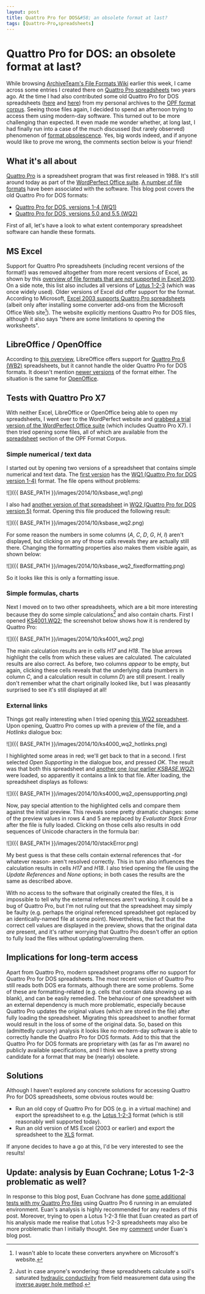 ```yaml
---
layout: post
title: Quattro Pro for DOS&#58; an obsolete format at last?
tags: [Quattro-Pro,spreadsheets]
---
```

# Quattro Pro for DOS: an obsolete format at last?

While browsing [ArchiveTeam's File Formats Wiki](http://fileformats.archiveteam.org/wiki/Main_Page) earlier this week, I came across some entries I created there on [Quattro Pro spreadsheets](http://fileformats.archiveteam.org/wiki/Quattro_Pro) two years ago. At the time I had also contributed some old Quattro Pro for DOS spreadsheets ([here](http://opf-labs.org/format-corpus/office/spreadsheet/wq1/) and [here](http://opf-labs.org/format-corpus/office/spreadsheet/wq2/)) from my personal archives to the [OPF format corpus](https://github.com/openplanets/format-corpus). Seeing those files again, I decided to spend an afternoon trying to access them using modern-day software. This turned out to be more challenging than expected. It even made me wonder whether, at long last, I had finally run into a case of the much discussed (but rarely observed) phenomenon of [format obsolescence](https://openpreservation.org/blog/2010/12/22/obsolescence-overrated/). Yes, big words indeed, and if anyone would like to prove me wrong, the comments section below is your friend!

<!-- more -->

## What it's all about

[Quattro Pro](http://en.wikipedia.org/wiki/Quattro_Pro) is a spreadsheet program that was first released in 1988. It's still around today as part of the  [WordPerfect Office suite](http://www.wordperfect.com/gb/product/office-suite/). [A number of file formats](http://fileformats.archiveteam.org/wiki/Quattro_Pro) have been associated with the software. This blog post covers the old Quattro Pro for DOS formats:

* [Quattro Pro for DOS, versions 1-4 (WQ1)](http://fileformats.archiveteam.org/wiki/WQ1)
* [Quattro Pro for DOS, versions 5.0 and 5.5 (WQ2)](http://fileformats.archiveteam.org/wiki/WQ2)

First of all, let's have a look to what extent contemporary spreadsheet software can handle these formats.

## MS Excel

Support for Quattro Pro spreadsheets (including recent versions of the format!) was removed altogether from more recent versions of Excel, as shown by this [overview of file formats that are not supported in Excel 2010](http://office.microsoft.com/en-us/excel-help/file-formats-that-are-supported-in-excel-HP010352464.aspx#BMunsupportedformats). On a side note, this list also includes all versions of [Lotus 1-2-3](http://fileformats.archiveteam.org/wiki/Lotus_1-2-3) (which was once widely used). Older versions of Excel did offer support for the format. According to Microsoft, [Excel 2003 supports Quattro Pro spreadsheets](http://office.microsoft.com/en-us/excel-help/about-opening-and-saving-files-from-other-programs-HP005253843.aspx) (albeit only after installing some converter add-ons from the Microsoft Office Web site[^1]). The website explicitly mentions Quattro Pro for DOS files, although it also says "there are some limitations to opening the worksheets".

## LibreOffice / OpenOffice

According to [this overview](https://wiki.documentfoundation.org/Feature_Comparison:_LibreOffice_-_Microsoft_Office), LibreOffice offers support for [Quattro Pro 6 (WB2)](http://fileformats.archiveteam.org/wiki/WB2) spreadsheets, but it cannot handle the older Quattro Pro for DOS formats. It doesn't mention [newer versions](http://fileformats.archiveteam.org/wiki/Quattro_Pro) of the format either. The situation is the same for [OpenOffice](https://wiki.openoffice.org/wiki/Documentation/OOo3_User_Guides/Getting_Started/File_formats).

## Tests with Quattro Pro X7

With neither Excel, LibreOffice or OpenOffice being able to open my spreadsheets, I went over to the WordPerfect website and [grabbed a trial version of the WordPerfect Office suite](http://www.wordperfect.com/gb/free-trials/) (which includes Quattro Pro X7). I then tried opening some files, all of which are available from the [spreadsheet](https://github.com/openplanets/format-corpus/tree/master/office/spreadsheet) section of the OPF Format Corpus.

### Simple numerical / text data

I started out by opening two versions of a spreadsheet that contains simple numerical and text data. The [first version](https://github.com/openpreserve/format-corpus/blob/master/office/spreadsheet/wq1/KSBASE.WQ1) has the [WQ1 (Quattro Pro for DOS version 1-4)](http://fileformats.archiveteam.org/wiki/WQ1) format. The file opens without problems:

![]({{ BASE_PATH }}/images/2014/10/ksbase_wq1.png)

I also had [another version of that spreadsheet](https://github.com/openpreserve/format-corpus/blob/master/office/spreadsheet/wq2/KSBASE.WQ2) in [WQ2 (Quattro Pro for DOS version 5)](http://fileformats.archiveteam.org/wiki/WQ2) format. Opening this file produced the following result:

![]({{ BASE_PATH }}/images/2014/10/ksbase_wq2.png)

For some reason the numbers in some columns (*A*, *C*, *D*, *G*, *H*, *I*) aren't displayed, but clicking on any of those calls reveals they are actually still there. Changing the formatting properties also makes them visible again, as shown below:

![]({{ BASE_PATH }}/images/2014/10/ksbase_wq2_fixedformatting.png)

So it looks like this is only a formatting issue. 

### Simple formulas, charts

Next I moved on to two other spreadsheets, which are a bit more interesting because they do some simple calculations[^2] and also contain charts. First I opened [KS4001.WQ2](https://github.com/openpreserve/format-corpus/blob/master/office/spreadsheet/wq2/KS4001.WQ2); the screenshot below shows how it is rendered by Quattro Pro:

![]({{ BASE_PATH }}/images/2014/10/ks4001_wq2.png)

The main calculation results are in cells *H17* and *H18*. The blue arrows highlight the cells from which these values are calculated. The calculated results are also correct. As before, two columns *appear* to be empty, but again, clicking these cells reveals that the underlying data (numbers in column *C*, and a calculation result in column *D*) are still present. I really don't remember what the chart originally looked like, but I was pleasantly surprised to see it's still displayed at all!   

### External links

Things got really interesting when I tried opening [this WQ2 spreadsheet](https://github.com/openpreserve/format-corpus/blob/master/office/spreadsheet/wq2/KS4000.WQ2). Upon opening, Quattro Pro comes up with a preview of the file, and a *Hotlinks* dialogue box:

![]({{ BASE_PATH }}/images/2014/10/ks4000_wq2_hotlinks.png)

I highlighted some areas in red; we'll get back to that in a second. I first selected *Open Supporting* in the dialogue box, and pressed *OK*. The result was that both this spreadsheet and [another one (our earlier *KSBASE.WQ2*)](https://github.com/openpreserve/format-corpus/blob/master/office/spreadsheet/wq2/KSBASE.WQ2) were loaded, so apparently it contains a link to that file. After loading, the spreadsheet displays as follows:

![]({{ BASE_PATH }}/images/2014/10/ks4000_wq2_opensupporting.png)

Now, pay special attention to the highlighted cells and compare them against the initial preview. This reveals some pretty dramatic changes:
some of the preview values in rows 4 and 5 are replaced by *Evaluator Stack Error* after the file is fully loaded. Clicking on those cells also results in odd sequences of Unicode characters in the formula bar:

![]({{ BASE_PATH }}/images/2014/10/stackError.png)

My best guess is that these cells contain external references that -for whatever reason- aren't resolved correctly. This in turn also influences the calculation results in cells *H17* and *H18*. I also tried opening the file using the *Update References* and *None* options; in both cases the results are the same as described above.  

With no access to the software that originally created the files, it is impossible to tell why the external references aren't working. It could be a bug of Quattro Pro, but I'm not ruling out that the spreadsheet may simply be faulty (e.g. perhaps the original referenced spreadsheet got replaced by an identically-named file at some point). Nevertheless, the fact that the correct cell values are displayed in the preview, shows that the original data *are* present, and it's rather worrying that Quattro Pro doesn't offer an option to fully load the files without updating/overruling them.

## Implications for long-term access

Apart from Quattro Pro, modern spreadsheet programs offer no support for Quattro Pro for DOS spreadsheets. The most recent version of Quattro Pro still reads both DOS era formats, although there are some problems. Some of these are formatting-related (e.g. cells that contain data showing up as blank), and can be easily remedied. The behaviour of one spreadsheet with an external dependency is much more problematic, especially because Quattro Pro updates the original values (which are stored in the file) after fully loading the spreadsheet. Migrating this spreadsheet to another format would result in the loss of some of the original data. So, based on this (admittedly cursory) analysis it looks like no modern-day software is able to correctly handle the Quattro Pro for DOS formats. Add to this that the Quattro Pro for DOS formats are proprietary with (as far as I'm aware) no publicly available specifications, and I think we have a pretty strong candidate for a format that may be (nearly) obsolete. 

## Solutions

Although I haven't explored any concrete solutions for accessing Quattro Pro for DOS spreadsheets, some obvious routes would be:

* Run an old copy of Quattro Pro for DOS (e.g. in a virtual machine) and export the spreadsheet to e.g. the [Lotus 1-2-3](http://fileformats.archiveteam.org/wiki/Lotus_1-2-3) format (which is still reasonably well supported today).
* Run an old version of MS Excel (2003 or earlier) and export the spreadsheet to the [XLS](http://fileformats.archiveteam.org/wiki/XLS) format.    

If anyone decides to have a go at this, I'd be very interested to see the results! 

## Update: analysis by Euan Cochrane; Lotus 1-2-3 problematic as well?

In response to this blog post, Euan Cochrane has done [some  additional tests with my Quattro Pro files](https://openpreservation.org/blog/2014/10/29/opening-johans-quattro-pro-files-quattro-pro-6-win-311/) using Quattro Pro 6 running in an emulated environment. Euan's analysis is highly recommended for any readers of this post. Moreover, trying to open a Lotus 1-2-3 file that Euan created as part of his analysis made me realise that Lotus 1-2-3 spreadsheets may also be more problematic than I initially thought. See my [comment](http://openplanetsfoundation.org/comment/603#comment-603) under Euan's blog post. 

[^1]: I wasn't able to locate these converters anywhere on Microsoft's website.

[^2]: Just in case anyone's wondering: these spreadsheets calculate a soil's saturated [hydraulic conductivity](http://en.wikipedia.org/wiki/Hydraulic_conductivity) from field measurement data using the [inverse auger hole method](http://www.samsamwater.com/library/DETERMINING_HYDRAULIC_CONDUCTIVITY_WITH_THE_INVERSED_AUGER_HOLE_AND_INFILTROMETER_METHODS.pdf).
